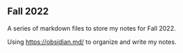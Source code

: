 ## Fall 2022
A series of markdown files to store my notes for Fall 2022.

Using https://obsidian.md/ to organize and write my notes.
